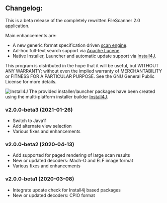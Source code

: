 ## Changelog:
This is a beta release of the completely rewritten FileScanner 2.0 application.

Main enhancements are:
* A new generic format specification driven [scan engine](https://github.com/hdecarne-github/filescanner-engine).
* Ad-hoc full-text search support via [Apache Lucene](https://lucene.apache.org).
* Native Installer, Launcher and automatic update support via [Install4J](https://www.ej-technologies.com/products/install4j/overview.html).

This program is distributed in the hope that it will be useful,
but WITHOUT ANY WARRANTY; without even the implied warranty of
MERCHANTABILITY or FITNESS FOR A PARTICULAR PURPOSE.  See the
GNU General Public License for more details.

![Install4J](http://certmgr.carne.de/install4j_small.png) The provided installer/launcher packages have been created using the multi-platform installer builder [Install4J](https://www.ej-technologies.com/products/install4j/overview.html).

### v2.0.0-beta3 (2021-01-26)
* Switch to Java11
* Add alternate view selection
* Various fixes and enhancements

### v2.0.0-beta2 (2020-04-13)
* Add supported for paged rendering of large scan results
* New or updated decoders: Mach-O and ELF image format
* Various fixes and enhancements

### v2.0.0-beta1 (2020-03-08)
* Integrate update check for Install4j based packages
* New or updated decoders: CPIO format
